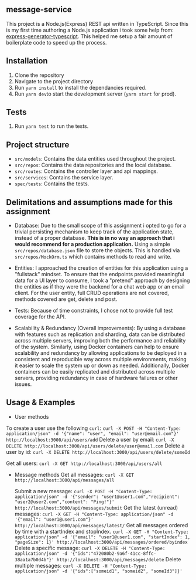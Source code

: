 ## message-service

This project is a Node.js(Express) REST api written in TypeScript.
Since this is my first time authoring a Node.js application i took some help from:
[express-generator-typescript](https://github.com/seanpmaxwell/express-generator-typescript).
This helped me setup a fair amount of boilerplate code to speed up the process.

## Installation

1. Clone the repository
2. Navigate to the project directory
3. Run `yarn install` to install the dependancies required.
4. Run `yarn dev`to start the development server (`yarn start` for prod).

## Tests

1. Run `yarn test` to run the tests.

## Project structure

- `src/models`: Contains the data entities used throughout the project.
- `src/repos`: Contains the data repositories and the local database.
- `src/routes`: Contains the controller layer and api mappings.
- `src/services`: Contains the service layer.
- `spec/tests`: Contains the tests.

## Delimitations and assumptions made for this assignment

- Database:
  Due to the small scope of this assignment i opted to go for a trivial persisting
  mechanism to keep track of the application state, instead of a proper database.
  **This is in no way an approach that i would recommend for a production application.**
  Using a simple `src/repos/database.json` file to store the objects.
  This is handled via `src/repos/MockOrm.ts` which contains methods to read and write.

- Entities:
  I approached the creation of entities for this application using a "fullstack" mindset.
  To ensure that the endpoints provided meaningful data for a UI layer to consume,
  I took a "pretend" approach by designing the entities as if they were the backend for a chat web app or an email client.
  For the user entity, full CRUD operations are not covered, methods covered are get, delete and post.

- Tests:
  Because of time constraints, I chose not to provide full test coverage for the API.

- Scalability & Redundancy (Overall improvements):
  By using a database with features such as replication and sharding, data can be distributed across multiple servers,
  improving both the performance and reliability of the system. Similarly, using Docker containers can help
  to ensure scalability and redundancy by allowing applications to be deployed in a consistent
  and reproducible way across multiple environments, making it easier to scale the system up or down as needed.
  Additionally, Docker containers can be easily replicated and distributed across multiple servers,
  providing redundancy in case of hardware failures or other issues.

## Usage & Examples

- User methods

To create a user use the following `curl`:
`curl -X POST -H "Content-Type: application/json" -d '{"name": "user", "email": "user@email.com"}' http://localhost:3000/api/users/add`
Delete a user by email: `curl -X DELETE http://localhost:3000/api/users/delete/user@email.com`
Delete a user by id: `curl -X DELETE http://localhost:3000/api/users/delete/someId`

Get all users: `curl -X GET http://localhost:3000/api/users/all`

- Message methods
  Get all messages: `curl -X GET http://localhost:3000/api/messages/all`

  Submit a new message:
  `curl -X POST -H "Content-Type: application/json" -d '{"sender": "user1@user1.com","recipient": "user2@user2.com","content": "Ping!"}' http://localhost:3000/api/messages/submit`
  Get the latest (unread) messages:
  `curl -X GET -H "Content-Type: application/json" -d '{"email": "user1@user1.com"}' http://localhost:3000/api/messages/latest/`
  Get all messages ordered by time with a startIndex and stopIndex.
  `curl -X GET -H "Content-Type: application/json" -d '{"email": "user1@user1.com", "startIndex": 1, "pageSize": 1}' http://localhost:3000/api/messages/ordered/byindex`
  Delete a specific message:
  `curl -X DELETE -H "Content-Type: application/json" -d '{"ids":"472080b2-9a6f-41cc-8ffc-38aa1a7b0d4b"}' http://localhost:3000/api/messages/delete`
  Delete multiple messages:
  `curl -X DELETE -H "Content-Type: application/json" -d '{"ids":["someid1", "someid2", "someId3"]}'`
